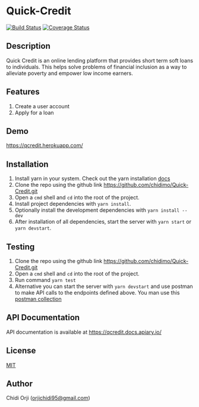 # Quick-Credit

[![Build Status](https://travis-ci.com/chidimo/Quick-Credit.svg?branch=develop)](https://travis-ci.com/chidimo/Quick-Credit)
[![Coverage Status](https://coveralls.io/repos/github/chidimo/Quick-Credit/badge.svg?branch=develop)](https://coveralls.io/github/chidimo/Quick-Credit?branch=develop)

## Description

Quick Credit is an online lending platform that provides short term soft loans to individuals. This
helps solve problems of financial inclusion as a way to alleviate poverty and empower low
income earners.

## Features

1. Create a user account
1. Apply for a loan

## Demo

<https://qcredit.herokuapp.com/>

## Installation

1. Install yarn in your system. Check out the yarn installation [docs](https://yarnpkg.com/lang/en/docs/install)
1. Clone the repo using the github link <https://github.com/chidimo/Quick-Credit.git>
1. Open a `cmd` shell and `cd` into the root of the project.
1. Install project dependencies with `yarn install`.
1. Optionally install the development dependencies with `yarn install --dev`
1. After installation of all dependencies, start the server with `yarn start` or `yarn devstart`.

## Testing

1. Clone the repo using the github link <https://github.com/chidimo/Quick-Credit.git>
1. Open a `cmd` shell and `cd` into the root of the project.
1. Run command `yarn test`
1. Alternative you can start the server with `yarn devstart` and use postman to make API calls to the endpoints defined above. You man use this [postman collection](https://www.getpostman.com/collections/ef92586429ff3a723ee2)

## API Documentation

API documentation is available at <https://qcredit.docs.apiary.io/>

## License

[MIT](https://opensource.org/licenses/MIT)

## Author

Chidi Orji (orjichidi95@gmail.com)
